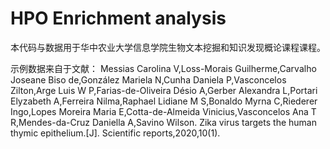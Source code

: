 # HPO Enrichment analysis

本代码与数据用于华中农业大学信息学院生物文本挖掘和知识发现概论课程课程。

示例数据来自于文献：
Messias Carolina V,Loss-Morais Guilherme,Carvalho Joseane Biso de,González Mariela N,Cunha Daniela P,Vasconcelos Zilton,Arge Luis W P,Farias-de-Oliveira Désio A,Gerber Alexandra L,Portari Elyzabeth A,Ferreira Nilma,Raphael Lidiane M S,Bonaldo Myrna C,Riederer Ingo,Lopes Moreira Maria E,Cotta-de-Almeida Vinicius,Vasconcelos Ana T R,Mendes-da-Cruz Daniella A,Savino Wilson. Zika virus targets the human thymic epithelium.[J]. Scientific reports,2020,10(1).
